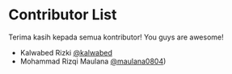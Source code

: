 # Contributor List
Terima kasih kepada semua kontributor! You guys are awesome! <ph-heart/>

<!-- Format: [NAMA] [@USERNAME GITHUB](LINK GITHUB PROFILE) -->

- Kalwabed Rizki [@kalwabed](https://github.com/kalwabed)
- Mohammad Rizqi Maulana [@maulana0804](https://github.com/maulana0804))
